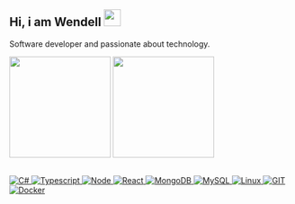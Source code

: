## Hi, i am Wendell <img height="30rem" src="https://github.com/Anmol-Baranwal/Cool-GIFs-For-GitHub/assets/74038190/7bb1e704-6026-48f9-8435-2f4d40101348">

Software developer and passionate about technology.

<div align="left">
  <img  height="180em" src="https://github.com/Anmol-Baranwal/Cool-GIFs-For-GitHub/assets/74038190/ff1b5f32-9420-4dde-b2b9-ed2c0aa17459" >
  <img height="180em" src="https://github-readme-stats.vercel.app/api/top-langs/?username=wendellmoraisz&hide_border=true&layout=compact&langs_count=6&theme=github_dark"/>
</div>
</div>
  
  
  ##
  
<p align="left"><a href="https://bermeo.dev">
  <img alt="C#" src="https://img.shields.io/badge/.net-%230d1117.svg?style=for-the-badge&logo=csharp"/>
 <img alt="Typescript" src="https://img.shields.io/badge/typescript-%230d1117.svg?style=for-the-badge&logo=typescript"/>
 <img alt="Node" src="https://img.shields.io/badge/node.js-%230d1117.svg?style=for-the-badge&logo=node.js"/>
 <img alt="React" src="https://img.shields.io/badge/react-%230d1117.svg?style=for-the-badge&logo=react"/>
 <img alt="MongoDB" src="https://img.shields.io/badge/mongodb-%230d1117?style=for-the-badge&logo=mongodb"/>
 <img alt="MySQL" src="https://img.shields.io/badge/mysql-%230d1117.svg?style=for-the-badge&logo=mysql"/>
 <img alt="Linux" src="https://img.shields.io/badge/linux-%230d1117.svg?style=for-the-badge&logo=linux"/>
 <img alt="GIT" src="https://img.shields.io/badge/git-%230d1117.svg?style=for-the-badge&logo=git"/>
 <img alt="Docker" src="https://img.shields.io/badge/docker-%230d1117.svg?style=for-the-badge&logo=docker"/>
</p>
